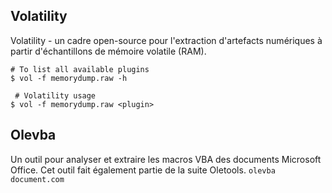 ## Volatility
Volatility - un cadre open-source pour l'extraction d'artefacts numériques à partir d'échantillons de mémoire volatile (RAM).
````
# To list all available plugins
$ vol -f memorydump.raw -h

 # Volatility usage
$ vol -f memorydump.raw <plugin>
````
## Olevba
Un outil pour analyser et extraire les macros VBA des documents Microsoft Office. Cet outil fait également partie de la suite Oletools.
``
olevba document.com
``
